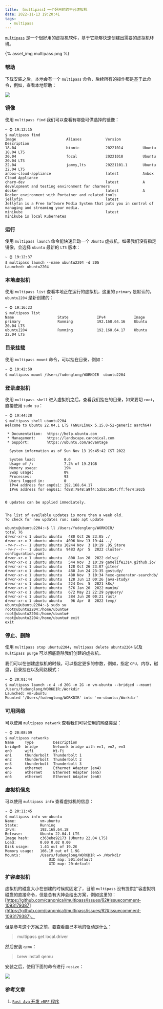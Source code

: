 ```yaml
---
title: 【multipass】一个好用的跨平台虚拟机
date: 2022-11-13 19:20:41
tags:
  - multipass
---
```


[`multipass`](https://multipass.run/) 是一个很好用的虚拟机软件，基于它能够快速创建出需要的虚拟机环境。

{% asset_img multipass.png %}

<!-- more -->

### 帮助

下载安装之后，本地会有一个 `multipass` 命令，后续所有的操作都是基于此命令，例如，查看本地帮助：

![](multipass-help.png)

### 镜像

使用 `multipass find` 我们可以查看有哪些可供选择的镜像：

```
~ ⌚ 19:12:15
$ multipass find
Image                       Aliases           Version          Description
18.04                       bionic            20221014         Ubuntu 18.04 LTS
20.04                       focal             20221018         Ubuntu 20.04 LTS
22.04                       jammy,lts         20221101.1       Ubuntu 22.04 LTS
anbox-cloud-appliance                         latest           Anbox Cloud Appliance
charm-dev                                     latest           A development and testing environment for charmers
docker                                        latest           A Docker environment with Portainer and related tools
jellyfin                                      latest           Jellyfin is a Free Software Media System that puts you in control of managing and streaming your media.
minikube                                      latest           minikube is local Kubernetes
```

### 运行

使用 `multipass launch` 命令能快速启动一个 `Ubuntu` 虚拟机，如果我们没有指定镜像，会选择 `ubuntu` 最新的 `LTS` 版本：

```
~ ⌚ 19:12:37
$ multipass launch --name ubuntu2204 -d 20G
Launched: ubuntu2204
```

### 本地虚拟机

使用 `multipass list` 查看本地正在运行的虚拟机，这里的 `primary` 是默认的，`ubuntu2204` 是新创建的：

```
~ ⌚ 19:16:23
$ multipass list
Name                    State             IPv4             Image
primary                 Running           192.168.64.16    Ubuntu 20.04 LTS
ubuntu2204              Running           192.168.64.17    Ubuntu 22.04 LTS
```

### 目录挂载

使用 `multipass mount` 命令，可以挂在目录，例如：

```
~ ⌚ 19:42:59
$ multipass mount /Users/fudenglong/WORKDIR  ubuntu2204
```

### 登录虚拟机

使用 `multipass shell` 进入虚拟机之后，查看我们挂在的目录，如果要切 `root`，直接使用 `sudo su`：

```
~ ⌚ 19:44:28
$ multipass shell ubuntu2204
Welcome to Ubuntu 22.04.1 LTS (GNU/Linux 5.15.0-52-generic aarch64)

 * Documentation:  https://help.ubuntu.com
 * Management:     https://landscape.canonical.com
 * Support:        https://ubuntu.com/advantage

  System information as of Sun Nov 13 19:45:42 CST 2022

  System load:             0.0
  Usage of /:              7.2% of 19.21GB
  Memory usage:            19%
  Swap usage:              0%
  Processes:               93
  Users logged in:         0
  IPv4 address for enp0s1: 192.168.64.17
  IPv6 address for enp0s1: fd88:7848:a9f4:53b8:5054:ff:fe74:a03b


0 updates can be applied immediately.


The list of available updates is more than a week old.
To check for new updates run: sudo apt update

ubuntu@ubuntu2204:~$ ll /Users/fudenglong/WORKDIR/
total 76
drwxr-xr-x 1 ubuntu ubuntu   480 Oct 26 23:05 ./
drwxr-xr-x 3 ubuntu ubuntu  4096 Nov 13 19:44 ../
-rw-r--r-- 1 ubuntu ubuntu 10244 Nov  3 10:19 .DS_Store
-rw-r--r-- 1 ubuntu ubuntu  9483 Apr  5  2022 cluster-configuration.yaml
drwxr-xr-x 1 ubuntu ubuntu   800 Jan 20  2022 delve/
drwxr-xr-x 1 ubuntu ubuntu   544 Nov  3 10:39 gamelife1314.github.io/
drwxr-xr-x 1 ubuntu ubuntu   128 Oct 26 23:07 gitee/
drwxr-xr-x 1 ubuntu ubuntu   480 Jun 24 23:35 gostudy/
drwxr-xr-x 1 ubuntu ubuntu   480 Nov  3 10:34 hexo-generator-searchdb/
drwxr-xr-x 1 ubuntu ubuntu   128 Jun 13 00:26 java-study/
drwxr-xr-x 1 ubuntu ubuntu   224 Dec  5  2021 k8s/
drwxr-xr-x 1 ubuntu ubuntu   576 Jan 20  2022 manim/
drwxr-xr-x 1 ubuntu ubuntu   672 May 21 22:29 pyquery/
drwxr-xr-x 1 ubuntu ubuntu   384 Jun 20 00:21 rust/
drwxr-xr-x 1 ubuntu ubuntu    96 Apr  8  2022 temp/
ubuntu@ubuntu2204:~$ sudo su
root@ubuntu2204:/home/ubuntu#
root@ubuntu2204:/home/ubuntu#
root@ubuntu2204:/home/ubuntu# exit
exit
```

### 停止、删除

使用 `multipass stop ubuntu2204`，`multipass delete ubuntu2204` 以及 `multipass purge` 可以彻底删除我们创建的虚拟机。

我们可以在创建虚拟机的时候，可以指定更多的参数，例如，指定 `CPU`，内存，磁盘，目录挂在以及网路模式：

```
~ ⌚ 20:01:44
$ multipass launch -c 4 -d 20G -m 2G -n vm-ubuntu --bridged --mount /Users/fudenglong/WORKDIR:/Workdir
Launched: vm-ubuntu
Mounted '/Users/fudenglong/WORKDIR' into 'vm-ubuntu:/Workdir'
```

### 可用网络

可以使用 `multipass network` 查看我们可以使用的网络类型：

```
~ ⌚ 20:08:09
$ multipass networks
Name     Type         Description
bridge0  bridge       Network bridge with en1, en2, en3
en0      wifi         Wi-Fi
en1      thunderbolt  Thunderbolt 1
en2      thunderbolt  Thunderbolt 2
en3      thunderbolt  Thunderbolt 3
en4      ethernet     Ethernet Adapter (en4)
en5      ethernet     Ethernet Adapter (en5)
en6      ethernet     Ethernet Adapter (en6)
```

### 虚拟机信息

可以使用 `multipass info` 查看虚拟机的信息：

```
~ ⌚ 20:11:45
$ multipass info vm-ubuntu
Name:           vm-ubuntu
State:          Running
IPv4:           192.168.64.18
Release:        Ubuntu 22.04.1 LTS
Image hash:     c363ebe92173 (Ubuntu 22.04 LTS)
Load:           0.00 0.02 0.00
Disk usage:     1.4G out of 19.2G
Memory usage:   166.1M out of 1.9G
Mounts:         /Users/fudenglong/WORKDIR => /Workdir
                    UID map: 501:default
                    GID map: 20:default
```

### 扩容虚拟机

虚拟机的磁盘大小在创建的时候就固定了，目前 `multipass` 没有提供扩容虚拟机磁盘的直接命令，但是总有大神会给出方案，例如这里的：[https://github.com/canonical/multipass/issues/62#issuecomment-1093179387](https://github.com/canonical/multipass/issues/62#issuecomment-1093179387)。

但是参考这个方案之前，要查看自己本地的驱动是什么：

> multipass get local.driver

然后安装 `qemu`：

> brew install  qemu

安装之后，使用下面的命令进行 `resize`：

![](resize.png)

### 参考文章

1. [`Rust Aya` 开发 `eBPF` 程序](https://mp.weixin.qq.com/s/HuTISol9ucqo7EQAVS8h6g)